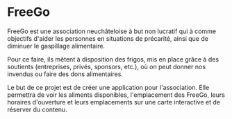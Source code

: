 # FreeGo
FreeGo est une association neuchâteloise à but non lucratif qui à comme objectifs d'aider les personnes en situations de précarité, ainsi que de diminuer le gaspillage alimentaire.

Pour ce faire, ils mêtent à disposition des frigos, mis en place grâce à des soutients (entreprises, privés, sponsors, etc.), où on peut donner nos invendus ou faire des dons alimentaires.

Le but de ce projet est de créer une application pour l'association. Elle permettra de voir les aliments disponibles, l'emplacement des FreeGo, leurs horaires d'ouverture et leurs emplacements sur une carte interactive et de réserver du contenu.